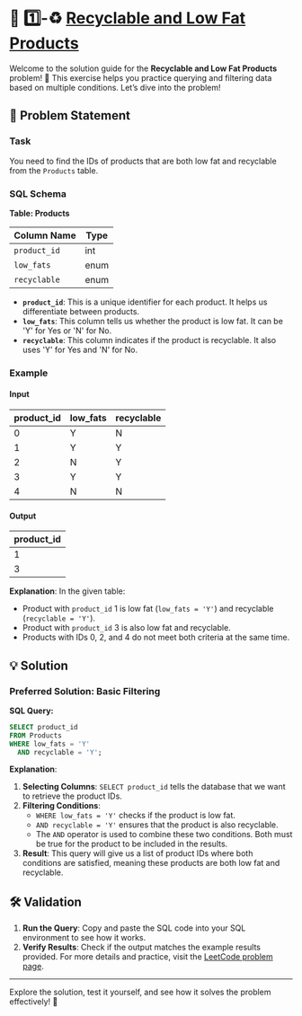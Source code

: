 
# 🌿 1️⃣-♻️ [Recyclable and Low Fat Products](https://leetcode.com/problems/recyclable-and-low-fat-products/description/?envType=study-plan-v2&envId=top-sql-50)

Welcome to the solution guide for the **Recyclable and Low Fat Products** problem! 🎯 This exercise helps you practice querying and filtering data based on multiple conditions. Let’s dive into the problem!

## 📜 **Problem Statement**

### **Task**
You need to find the IDs of products that are both low fat and recyclable from the `Products` table.

### **SQL Schema**

**Table: Products**

| Column Name | Type    |
|-------------|---------|
| `product_id` | int     |
| `low_fats`   | enum    |
| `recyclable` | enum    |

- **`product_id`**: This is a unique identifier for each product. It helps us differentiate between products.
- **`low_fats`**: This column tells us whether the product is low fat. It can be 'Y' for Yes or 'N' for No.
- **`recyclable`**: This column indicates if the product is recyclable. It also uses 'Y' for Yes and 'N' for No.

### **Example**

#### **Input**

| product_id | low_fats | recyclable |
|------------|----------|------------|
| 0          | Y        | N          |
| 1          | Y        | Y          |
| 2          | N        | Y          |
| 3          | Y        | Y          |
| 4          | N        | N          |

#### **Output**

| product_id |
|------------|
| 1          |
| 3          |

**Explanation**: In the given table:
- Product with `product_id` 1 is low fat (`low_fats = 'Y'`) and recyclable (`recyclable = 'Y'`).
- Product with `product_id` 3 is also low fat and recyclable.
- Products with IDs 0, 2, and 4 do not meet both criteria at the same time.

## 💡 **Solution**

### **Preferred Solution: Basic Filtering**

**SQL Query:**

```sql
SELECT product_id
FROM Products
WHERE low_fats = 'Y' 
  AND recyclable = 'Y';
```

**Explanation**: 

1. **Selecting Columns**: `SELECT product_id` tells the database that we want to retrieve the product IDs.
2. **Filtering Conditions**:
   - `WHERE low_fats = 'Y'` checks if the product is low fat.
   - `AND recyclable = 'Y'` ensures that the product is also recyclable.
   - The `AND` operator is used to combine these two conditions. Both must be true for the product to be included in the results.
3. **Result**: This query will give us a list of product IDs where both conditions are satisfied, meaning these products are both low fat and recyclable.

## 🛠️ **Validation**

1. **Run the Query**: Copy and paste the SQL code into your SQL environment to see how it works.
2. **Verify Results**: Check if the output matches the example results provided. For more details and practice, visit the [LeetCode problem page](https://leetcode.com/problems/recyclable-and-low-fat-products/description/?envType=study-plan-v2&envId=top-sql-50).

---

Explore the solution, test it yourself, and see how it solves the problem effectively! 🌟
